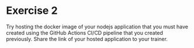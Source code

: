 # Exercise 2

Try hosting the docker image of your nodejs application that you must have created using
the GitHub Actions CI/CD pipeline that you created previously. Share the link of your
hosted application to your trainer.